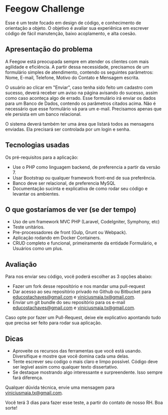 # Feegow Challenge

Esse é um teste focado em design de código, e conhecimento de orientação a objeto. O objetivo é avaliar sua experiênica em escrever código de fácil manutenção, baixo acoplamento, e alta coesão.

## Apresentação do problema

A Feegow está preocupada sempre em atender os clientes com mais agilidade e eficiência. A partir dessa necessidade, precisamos de um formulário simples de atendimento, contendo os seguintes parâmetros: Nome, E-mail, Telefone, Motivo do Contato e Mensagem escrita. 

O usuário ao clicar em "Enviar", caso tenha sido feito um cadastro com sucesso, deverá receber um aviso na página avisando do sucesso, assim como caso aconteça algo de errado. Esse formulário irá enviar os dados para um Banco de Dados, contendo os parâmetros citados acima. Não é necessário que esse formulário vá para um e-mail. Precisamos apenas que ele persista em um banco relacional.

O sistema deverá também ter uma área que listará todos as mensagens enviadas. Ela precisará ser controlada por um login e senha.

## Tecnologias usadas

Os pré-requisitos para a aplicação:

- Use o PHP como linguagem backend, de preferencia a partir da versão 7.
- Usar Bootstrap ou qualquer framework front-end de sua preferência.
- Banco deve ser relacional, de preferencia MySQL
- Documentação sucinta e explicativa de como rodar seu código e levantar os ambientes.

## O que gostaríamos de ver (se der tempo)

- Uso de um framework MVC PHP (Laravel, CodeIgniter, Symphony, etc)
- Teste unitários.
- Pre-processadores de front (Gulp, Grunt ou Webpack).
- Aplicação rodando em Docker Containers.
- CRUD completo e funcional, primeiramente da entidade Formulário, e Usuários como um plus.

## Avaliação

Para nos enviar seu código, você poderá escolher as 3 opções abaixo:

- Fazer um fork desse repositório e nos mandar uma pull-request
- Dar acesso ao seu repositório privado no Github ou Bitbucket para educostachaves@gmail.com e  viniciusmaia.tx@gmail.com.
- Enviar um git bundle do seu repositório para os e-mail educostachaves@gmail.com e viniciusmaia.tx@gmail.com.

Caso opte por fazer um Pull-Request, deixe ele explicativo apontando tudo que precisa ser feito para rodar sua aplicação. 

## Dicas

- Aproveite os recursos das ferramentas que você está usando. Diversifique e mostre que você domina cada uma delas.
- Tente escrever seu codigo o mais claro e limpo possível. Código deve ser legível assim como qualquer texto dissertativo.
- Se destaque mostrando algo interessante e surpreendente. Isso sempre fará diferença.

Qualquer dúvida técnica, envie uma mensagem para viniciusmaia.tx@gmail.com.

Você terá 3 dias para fazer esse teste, a partir do contato de nosso RH. Boa sorte!
